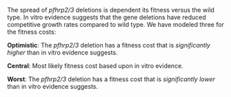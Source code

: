 The spread of *pfhrp2\/3* deletions is dependent its fitness versus the wild type. In vitro evidence suggests that the gene deletions have reduced competitive growth rates compared to wild type. We have modeled three for the fitness costs:

**Optimistic**: The *pfhrp2\/3* deletion has a fitness cost that is *significantly higher* than in vitro evidence suggests.

**Central**: Most likely fitness cost based upon in vitro evidence.

**Worst**: The *pfhrp2\/3* deletion has a fitness cost that is *significantly lower* than in vitro evidence suggests.